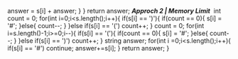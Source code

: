 answer = s[i] + answer;
}
}
return answer;
***Approch  2 | Memory Limit***
​
int count = 0;
for(int i=0;i<s.length();i++){
if(s[i] == ')'){
if(count == 0){
s[i] = '#';
}else{
count--;
}
}else if(s[i] == '(') count++;
}
count = 0;
for(int i=s.length()-1;i>=0;i--){
if(s[i] == '('){
if(count == 0){
s[i] = '#';
}else{
count--;
}
}else if(s[i] == ')') count++;
}
string answer;
for(int i =0;i<s.length();i++){
if(s[i] == '#')
continue;
answer+=s[i];
}
return answer;
}
​